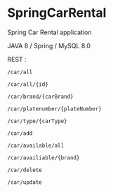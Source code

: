 # SpringCarRental
Spring Car Rental application

JAVA 8 / Spring / MySQL 8.0

REST :

`/car/all `                    

`/car/all/{id}`

`/car/brand/{carBrand}`

`/car/platenumber/{plateNumber}`

`/car/type/{carType}`

`/car/add`

`/car/available/all`

`/car/availiable/{brand}`

`/car/delete`

`/car/update`


